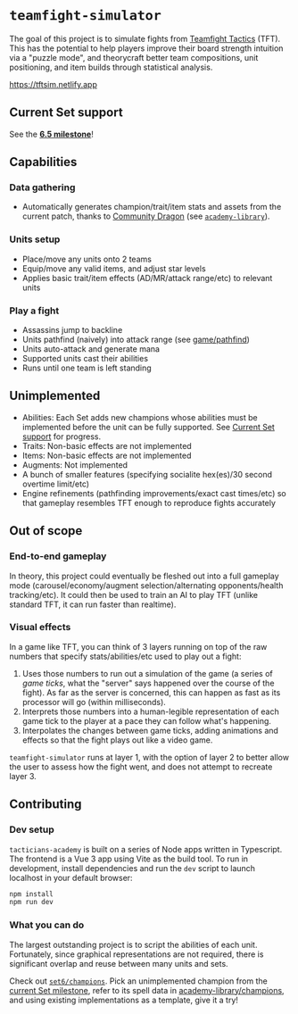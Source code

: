 # `teamfight-simulator`

The goal of this project is to simulate fights from [Teamfight Tactics](https://teamfighttactics.leagueoflegends.com/en-us/) (TFT). This has the potential to help players improve their board strength intuition via a "puzzle mode", and theorycraft better team compositions, unit positioning, and item builds through statistical analysis.

https://tftsim.netlify.app

## Current Set support

See the **[6.5 milestone](https://github.com/tacticians-academy/teamfight-simulator/milestone/1)**!

## Capabilities

### Data gathering
- Automatically generates champion/trait/item stats and assets from the current patch, thanks to [Community Dragon](https://communitydragon.org) (see [`academy-library`](https://github.com/tacticians-academy/academy-library)).

### Units setup
- Place/move any units onto 2 teams
- Equip/move any valid items, and adjust star levels
- Applies basic trait/item effects (AD/MR/attack range/etc) to relevant units

### Play a fight
- Assassins jump to backline
- Units pathfind (naively) into attack range (see [game/pathfind](src/game/pathfind.ts))
- Units auto-attack and generate mana
- Supported units cast their abilities
- Runs until one team is left standing

## Unimplemented

- Abilities: Each Set adds new champions whose abilities must be implemented before the unit can be fully supported. See [Current Set support](#current-set-support) for progress.
- Traits: Non-basic effects are not implemented
- Items: Non-basic effects are not implemented
- Augments: Not implemented
- A bunch of smaller features (specifying socialite hex(es)/30 second overtime limit/etc)
- Engine refinements (pathfinding improvements/exact cast times/etc) so that gameplay resembles TFT enough to reproduce fights accurately

## Out of scope

### End-to-end gameplay
In theory, this project could eventually be fleshed out into a full gameplay mode (carousel/economy/augment selection/alternating opponents/health tracking/etc). It could then be used to train an AI to play TFT (unlike standard TFT, it can run faster than realtime).

### Visual effects
In a game like TFT, you can think of 3 layers running on top of the raw numbers that specify stats/abilities/etc used to play out a fight:
1. Uses those numbers to run out a simulation of the game (a series of _game ticks_, what the "server" says happened over the course of the fight). As far as the server is concerned, this can happen as fast as its processor will go (within milliseconds).
2. Interprets those numbers into a human-legible representation of each game tick to the player at a pace they can follow what's happening.
3. Interpolates the changes between game ticks, adding animations and effects so that the fight plays out like a video game.

`teamfight-simulator` runs at layer 1, with the option of layer 2 to better allow the user to assess how the fight went, and does not attempt to recreate layer 3.

## Contributing

### Dev setup

`tacticians-academy` is built on a series of Node apps written in Typescript. The frontend is a Vue 3 app using Vite as the build tool. To run in development, install dependencies and run the `dev` script to launch localhost in your default browser:

```sh
npm install
npm run dev
```

### What you can do

The largest outstanding project is to script the abilities of each unit. Fortunately, since graphical representations are not required, there is significant overlap and reuse between many units and sets.

Check out [`set6/champions`](src/data/set6/champions.ts). Pick an unimplemented champion from the [current Set milestone](#current-set-support), refer to its spell data in [academy-library/champions](https://github.com/tacticians-academy/academy-library/blob/main/dist/set6/champions.ts?ts=2), and using existing implementations as a template, give it a try!
